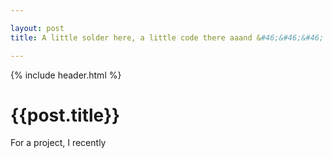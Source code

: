 ```yaml
---

layout: post
title: A little solder here, a little code there aaand &#46;&#46;&#46; I broke it!

---
```


{% include header.html %}

# {{post.title}} #

For a project, I recently 